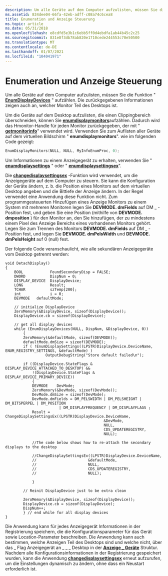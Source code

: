 ```yaml
---
description: Um alle Geräte auf dem Computer aufzulisten, müssen Sie die Funktion "EnumDisplayDevices" aufzählen. Die zurückgegebenen Informationen zeigen auch an, welcher Monitor Teil des Desktops ist.
ms.assetid: 834dee04-66fa-42eb-adff-c08a74c6cea8
title: Enumeration und Anzeige Steuerung
ms.topic: article
ms.date: 05/31/2018
ms.openlocfilehash: e8cdfd5e3b1c6ebb5ff0d4ebdfa1ab44b45c2c25
ms.sourcegitcommit: 831e8f3db78ab820e1710cede244553c70e50500
ms.translationtype: MT
ms.contentlocale: de-DE
ms.lasthandoff: 01/07/2021
ms.locfileid: "104041971"
---
```

# <a name="enumeration-and-display-control"></a>Enumeration und Anzeige Steuerung

Um alle Geräte auf dem Computer aufzulisten, müssen Sie die Funktion " [**EnumDisplayDevices**](/windows/desktop/api/Winuser/nf-winuser-enumdisplaydevicesa) " aufzählen. Die zurückgegebenen Informationen zeigen auch an, welcher Monitor Teil des Desktops ist.

Um die Geräte auf dem Desktop aufzulisten, die einen Clippingbereich überschneiden, können Sie [**enumdisplaymonitors**](/windows/desktop/api/Winuser/nf-winuser-enumdisplaymonitors)aufzählen. Dadurch wird das Hmonitor-Handle für jeden Monitor zurückgegeben, der mit " [**getmonitorinfo**](/windows/desktop/api/Winuser/nf-winuser-getmonitorinfoa)" verwendet wird. Verwenden Sie zum Auflisten aller Geräte auf dem virtuellen Bildschirm " **enumdisplaymonitors**". wie im folgenden Code gezeigt:


```C++
EnumDisplayMonitors(NULL, NULL, MyInfoEnumProc, 0);  
```



Um Informationen zu einem Anzeigegerät zu erhalten, verwenden Sie " [**enumdisplaysettings**](/windows/desktop/api/Winuser/nf-winuser-enumdisplaysettingsa) " oder " [**enumdisplaysettingsex**](/windows/desktop/api/Winuser/nf-winuser-enumdisplaysettingsexa)".

Die [**changedisplaysettingsex**](/windows/desktop/api/Winuser/nf-winuser-changedisplaysettingsexa) -Funktion wird verwendet, um die Anzeigegeräte auf dem Computer zu steuern. Sie kann die Konfiguration der Geräte ändern, z. b. die Position eines Monitors auf dem virtuellen Desktop angeben und die Bittiefe der Anzeige ändern. In der Regel verwendet eine Anwendung diese Funktion nicht. Zum programmgesteuerten Hinzufügen eines Anzeige Monitors zu einem System mit mehreren Monitoren legen Sie **DEVMODE. dmFields** auf DM \_ -Position fest, und geben Sie eine Position (mithilfe von **DEVMODE. dmposition** ) für den Monitor an, den Sie hinzufügen, der zu mindestens einem Pixel des Anzeige Bereichs eines vorhandenen Monitors gehört. Legen Sie zum Trennen des Monitors **DEVMODE. dmFields** auf DM \_ -Position fest, und legen Sie **DEVMODE. dmPelsWidth** und **DEVMODE. dmPelsHeight** auf 0 (null) fest.

Der folgende Code veranschaulicht, wie alle sekundären Anzeigegeräte vom Desktop getrennt werden:


```
void DetachDisplay()
{
    BOOL            FoundSecondaryDisp = FALSE;
    DWORD           DispNum = 0;
    DISPLAY_DEVICE  DisplayDevice;
    LONG            Result;
    TCHAR           szTemp[200];
    int             i = 0;
    DEVMODE   defaultMode;

    // initialize DisplayDevice
    ZeroMemory(&DisplayDevice, sizeof(DisplayDevice));
    DisplayDevice.cb = sizeof(DisplayDevice);

    // get all display devices
    while (EnumDisplayDevices(NULL, DispNum, &DisplayDevice, 0))
        {
        ZeroMemory(&defaultMode, sizeof(DEVMODE));
        defaultMode.dmSize = sizeof(DEVMODE);
        if ( !EnumDisplaySettings((LPSTR)DisplayDevice.DeviceName, ENUM_REGISTRY_SETTINGS, &defaultMode) )
                  OutputDebugString("Store default failed\n");

        if ((DisplayDevice.StateFlags & DISPLAY_DEVICE_ATTACHED_TO_DESKTOP) &&
            !(DisplayDevice.StateFlags & DISPLAY_DEVICE_PRIMARY_DEVICE))
            {
            DEVMODE    DevMode;
            ZeroMemory(&DevMode, sizeof(DevMode));
            DevMode.dmSize = sizeof(DevMode);
            DevMode.dmFields = DM_PELSWIDTH | DM_PELSHEIGHT | DM_BITSPERPEL | DM_POSITION
                        | DM_DISPLAYFREQUENCY | DM_DISPLAYFLAGS ;
            Result = ChangeDisplaySettingsEx((LPSTR)DisplayDevice.DeviceName, 
                                            &DevMode,
                                            NULL,
                                            CDS_UPDATEREGISTRY,
                                            NULL);

            //The code below shows how to re-attach the secondary displays to the desktop

            //ChangeDisplaySettingsEx((LPSTR)DisplayDevice.DeviceName,
            //                       &defaultMode,
            //                       NULL,
            //                       CDS_UPDATEREGISTRY,
            //                       NULL);

            }

        // Reinit DisplayDevice just to be extra clean

        ZeroMemory(&DisplayDevice, sizeof(DisplayDevice));
        DisplayDevice.cb = sizeof(DisplayDevice);
        DispNum++;
        } // end while for all display devices
}
```



Die Anwendung kann für jedes Anzeigegerät Informationen in der Registrierung speichern, die die Konfigurationsparameter für das Gerät sowie Location-Parameter beschreiben. Die Anwendung kann auch bestimmen, welche Anzeigen Teil des Desktops sind und welche nicht, über das \_ Flag Anzeigegerät an \_ \_ \_ Desktop in der [**Anzeige \_ Geräte**](/windows/desktop/api/Wingdi/ns-wingdi-display_devicea) Struktur. Nachdem alle Konfigurationsinformationen in der Registrierung gespeichert wurden, kann die Anwendung [**changedisplaysettingsex**](/windows/desktop/api/Winuser/nf-winuser-changedisplaysettingsexa) erneut aufzurufen, um die Einstellungen dynamisch zu ändern, ohne dass ein Neustart erforderlich ist.

 

 



